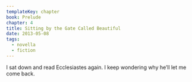 ```yaml
---
templateKey: chapter
book: Prelude
chapter: 4
title: Sitting by the Gate Called Beautiful
date: 2013-05-08
tags:
  - novella
  - fiction
---
```


I sat down and read Ecclesiastes again. I keep wondering why he’ll
let me come back.